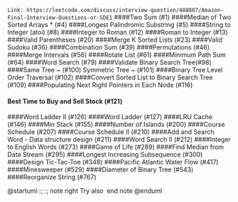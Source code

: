 `Link: https://leetcode.com/discuss/interview-question/488887/Amazon-Final-Interview-Questions-or-SDE1`
####Two Sum (#1)
####Median of Two Sorted Arrays * (#4)
####Longest Palindromic Substring (#5)
####String to Integer (atoi) (#8)
####Integer to Roman (#12)
####Roman to Integer (#13)
####Valid Parentheses (#20)
####Merge K Sorted Lists (#23)
####Valid Sudoku (#36)
####Combination Sum (#39)
####Permutations (#46)
####Merge Intervals (#56)
####Rotate List (#61)
####Minimum Path Sum (#64)
####Word Search (#79)
####Validate Binary Search Tree(#98)
####Same Tree ~ (#100)
Symmetric Tree ~ (#101)
####Binary Tree Level Order Traversal (#102)
####Convert Sorted List to Binary Search Tree (#109)
####Populating Next Right Pointers in Each Node (#116)
#### Best Time to Buy and Sell Stock (#121)
####Word Ladder II (#126)
####Word Ladder (#127)
####LRU Cache (#146)
####Min Stack (#155)
####Number of Islands (#200)
####Course Schedule (#207)
####Course Schedule II (#210)
####Add and Search Word - Data structure design (#211)
####Word Search II (#212)
####Integer to English Words (#273)
####Game of Life (#289)
####Find Median from Data Stream (#295)
####Longest Increasing Subsequence (#300)
####Design Tic-Tac-Toe (#348)
####Pacific Atlantic Water Flow (#417)
####Minesweeper (#529)
####Diameter of Binary Tree (#543)
####Reorganize String (#767)



@startuml
:<math>int_0^1f(x)dx</math>;
:<math>x^2+y_1+z_12^34</math>;
note right
Try also
<math>d/dxf(x)=lim_(h->0)(f(x+h)-f(x))/h</math>
end note
@enduml